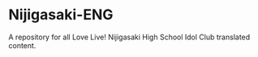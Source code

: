 # Nijigasaki-ENG
A repository for all Love Live! Nijigasaki High School Idol Club translated content.
